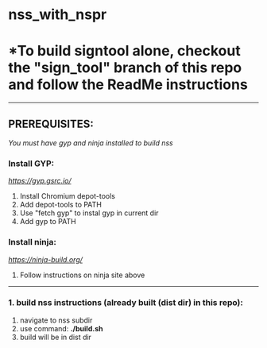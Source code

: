 # nss_with_nspr

# *To build signtool alone, checkout the "sign_tool" branch of this repo and follow the ReadMe instructions

*******************************************************************************************************

## PREREQUISITES:

*You must have gyp and ninja installed to build nss*


### Install GYP:

*https://gyp.gsrc.io/* 

1) Install Chromium depot-tools
2) Add depot-tools to PATH
3) Use "fetch gyp" to instal gyp in current dir
4) Add gyp to PATH

### Install ninja:

*https://ninja-build.org/*

1) Follow instructions on ninja site above


********************************************************************************************************

### 1. build nss instructions (already built (dist dir) in this repo):
1) navigate to nss subdir
2) use command: **./build.sh**
3) build will be in dist dir



